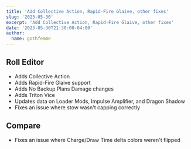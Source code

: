 ```yaml
---
title: 'Add Collective Action, Rapid-Fire Glaive, other fixes'
slug: '2023-05-30'
excerpt: 'Add Collective Action, Rapid-Fire Glaive, other fixes'
date: '2023-05-30T21:30:00-04:00'
author:
  name: gothfemme
---
```


## Roll Editor

- Adds Collective Action
- Adds Rapid-Fire Glaive support
- Adds No Backup Plans Damage changes
- Adds Triton Vice
- Updates data on Loader Mods, Impulse Amplifier, and Dragon Shadow
- Fixes an issue where stow wasn't capping correctly

## Compare

- Fixes an issue where Charge/Draw Time delta colors weren't flipped